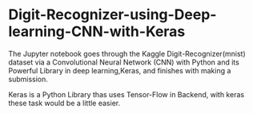 # Digit-Recognizer-using-Deep-learning-CNN-with-Keras

The Jupyter notebook goes through the Kaggle Digit-Recognizer(mnist) dataset via a Convolutional Neural Network (CNN) with Python and its Powerful Library in deep learning,Keras, and finishes with making a submission.

Keras is a Python Library thas uses Tensor-Flow in Backend, with keras these task would be a little easier.
